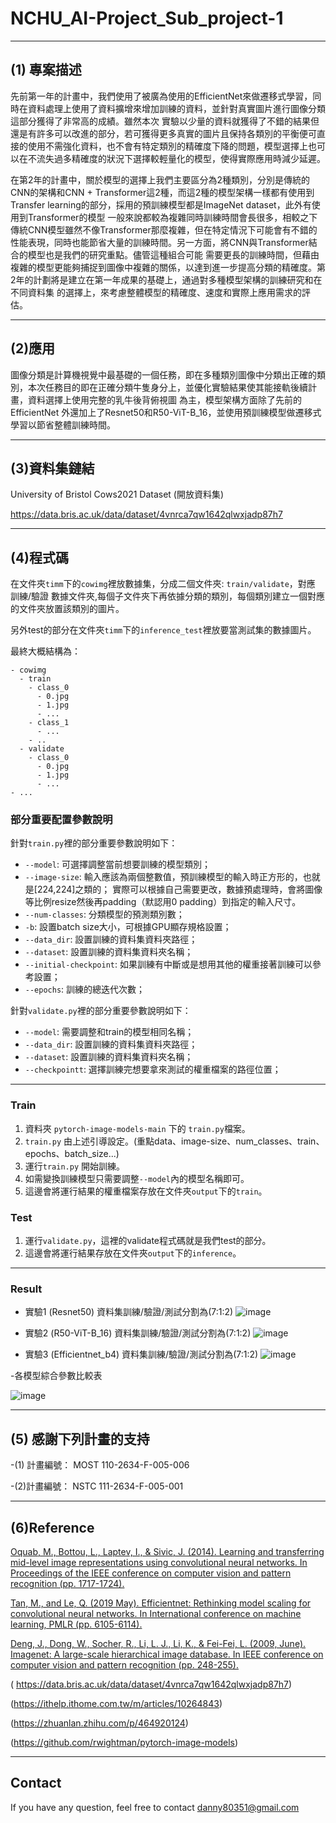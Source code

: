 # NCHU_AI-Project_Sub_project-1
---

## (1) 專案描述
先前第一年的計畫中，我們使用了被廣為使用的EfficientNet來做遷移式學習，同時在資料處理上使用了資料擴增來增加訓練的資料，並針對真實圖片進行圖像分類這部分獲得了非常高的成績。雖然本次
實驗以少量的資料就獲得了不錯的結果但還是有許多可以改進的部分，若可獲得更多真實的圖片且保持各類別的平衡便可直接的使用不需強化資料，也不會有特定類別的精確度下降的問題，模型選擇上也可
以在不流失過多精確度的狀況下選擇較輕量化的模型，使得實際應用時減少延遲。

在第2年的計畫中，關於模型的選擇上我們主要區分為2種類別，分別是傳統的CNN的架構和CNN + Transformer這2種，而這2種的模型架構一樣都有使用到Transfer learning的部分，採用的預訓練模型都是ImageNet dataset，此外有使用到Transformer的模型
一般來說都較為複雜同時訓練時間會長很多，相較之下傳統CNN模型雖然不像Transformer那麼複雜，但在特定情況下可能會有不錯的性能表現，同時也能節省大量的訓練時間。另一方面，將CNN與Transformer結合的模型也是我們的研究重點。儘管這種組合可能
需要更長的訓練時間，但藉由複雜的模型更能夠捕捉到圖像中複雜的關係，以達到進一步提高分類的精確度。第2年的計劃將是建立在第一年成果的基礎上，通過對多種模型架構的訓練研究和在不同資料集
的選擇上，來考慮整體模型的精確度、速度和實際上應用需求的評估。

---
## (2)應用
圖像分類是計算機視覺中最基礎的一個任務，即在多種類別圖像中分類出正確的類別，本次任務目的即在正確分類牛隻身分上，並優化實驗結果使其能接軌後續計畫，資料選擇上使用完整的乳牛後背俯視圖
為主，模型架構方面除了先前的EfficientNet 外還加上了Resnet50和R50-ViT-B_16，並使用預訓練模型做遷移式學習以節省整體訓練時間。

---
## (3)資料集鏈結
University of Bristol Cows2021 Dataset (開放資料集)

https://data.bris.ac.uk/data/dataset/4vnrca7qw1642qlwxjadp87h7

---
## (4)程式碼

在文件夾`timm`下的`cowimg`裡放數據集，分成二個文件夾: `train/validate`，對應 訓練/驗證 數據文件夾,每個子文件夾下再依據分類的類別，每個類別建立一個對應的文件夾放置該類別的圖片。

另外test的部分在文件夾`timm`下的`inference_test`裡放要當測試集的數據圖片。

最終大概結構為：
```
- cowimg
  - train
    - class_0
      - 0.jpg
      - 1.jpg
      - ...
    - class_1
      - ...
    - ..
  - validate
    - class_0
      - 0.jpg
      - 1.jpg
      - ...
- ...
```

### 部分重要配置參數說明

針對`train.py`裡的部分重要參數說明如下：

- `--model`: 可選擇調整當前想要訓練的模型類別；
- `--image-size`: 輸入應該為兩個整數值，預訓練模型的輸入時正方形的，也就是[224,224]之類的；
   實際可以根據自己需要更改，數據預處理時，會將圖像等比例resize然後再padding（默認用0 padding）到指定的輸入尺寸。
- `--num-classes`: 分類模型的預測類別數；
- `-b`: 設置batch size大小，可根據GPU顯存規格設置；
- `--data_dir`: 設置訓練的資料集資料夾路徑；
- `--dataset`: 設置訓練的資料集資料夾名稱；
- `--initial-checkpoint`: 如果訓練有中斷或是想用其他的權重接著訓練可以參考設置；
- `--epochs`: 訓練的總迭代次數；

針對`validate.py`裡的部分重要參數說明如下：

- `--model`: 需要調整和train的模型相同名稱；
- `--data_dir`: 設置訓練的資料集資料夾路徑；
- `--dataset`: 設置訓練的資料集資料夾名稱；
- `--checkpointt`: 選擇訓練完想要拿來測試的權重檔案的路徑位置；

---
### Train
1. 資料夾 `pytorch-image-models-main` 下的 `train.py`檔案。
2. `train.py` 由上述引導設定。(重點data、image-size、num_classes、train、epochs、batch_size...)
3. 運行`train.py` 開始訓練。
4. 如需變換訓練模型只需要調整`--model`內的模型名稱即可。
5. 這邊會將運行結果的權重檔案存放在文件夾`output`下的`train`。

### Test  

1. 運行`validate.py`，這裡的validate程式碼就是我們test的部分。
2. 這邊會將運行結果存放在文件夾`output`下的`inference`。

---
### Result 
- 實驗1 (Resnet50) 資料集訓練/驗證/測試分割為(7:1:2)
![image](https://github.com/dannyFan-0201/NCHU_AI-Project_Sub_project-1/assets/47968782/6fc72645-3dc5-462d-8bf5-8bd43d226d06)

- 實驗2 (R50-ViT-B_16) 資料集訓練/驗證/測試分割為(7:1:2)
![image](https://github.com/dannyFan-0201/NCHU_AI-Project_Sub_project-1/assets/47968782/cfa8da18-0c13-412e-a435-25c1c9b7f55b)

- 實驗3 (Efficientnet_b4) 資料集訓練/驗證/測試分割為(7:1:2)
![image](https://github.com/dannyFan-0201/NCHU_AI-Project_Sub_project-1/assets/47968782/36249a5d-9895-447d-8d04-d3688ee787d0)

-各模型綜合參數比較表

![image](https://github.com/dannyFan-0201/NCHU_AI-Project_Sub_project-1/assets/47968782/3c5241ea-cb47-48ad-8fb5-e3d51b788c9e)


---
## (5) 感謝下列計畫的支持
-(1) 計畫編號： MOST 110-2634-F-005-006

-(2)計畫編號： NSTC 111-2634-F-005-001

---
## (6)Reference

 [Oquab, M., Bottou, L., Laptev, I., & Sivic, J. (2014). Learning and transferring mid-level image representations using convolutional neural networks. In Proceedings of the IEEE conference on computer vision 
 and pattern recognition (pp. 1717-1724). ](https://ieeexplore.ieee.org/document/6909618)

[Tan, M., and Le, Q. (2019 May). Efficientnet: Rethinking model scaling for convolutional neural networks. In International conference on machine learning, PMLR (pp. 6105-6114).](https://proceedings.mlr.press/v97/tan19a/tan19a.pdf)

[Deng, J., Dong, W., Socher, R., Li, L. J., Li, K., & Fei-Fei, L. (2009, June). Imagenet: A large-scale hierarchical image database. In IEEE conference on computer vision and pattern recognition (pp. 248-255).](https://ieeexplore.ieee.org/document/5206848)

( https://data.bris.ac.uk/data/dataset/4vnrca7qw1642qlwxjadp87h7)

(https://ithelp.ithome.com.tw/m/articles/10264843)

(https://zhuanlan.zhihu.com/p/464920124)

(https://github.com/rwightman/pytorch-image-models)

---
## Contact
If you have any question, feel free to contact danny80351@gmail.com
